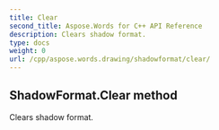 ```yaml
---
title: Clear
second_title: Aspose.Words for C++ API Reference
description: Clears shadow format. 
type: docs
weight: 0
url: /cpp/aspose.words.drawing/shadowformat/clear/
---
```

## ShadowFormat.Clear method


Clears shadow format. 

